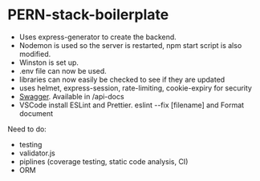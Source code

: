 # PERN-stack-boilerplate

- Uses express-generator to create the backend.
- Nodemon is used so the server is restarted, npm start script is also modified.
- Winston is set up.  
- .env file can now be used.  
- libraries can now easily be checked to see if they are updated
- uses helmet, express-session, rate-limiting, cookie-expiry for security
- [Swagger](https://itnext.io/setting-up-swagger-in-a-node-js-application-d3c4d7aa56d4). Available in /api-docs
- VSCode install ESLint and Prettier. eslint --fix [filename] and Format document

Need to do:
- testing
- validator.js
- piplines (coverage testing, static code analysis, CI)
- ORM
